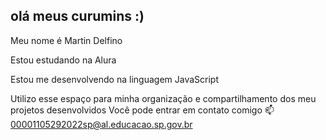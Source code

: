 ## olá meus curumins :)
Meu nome é Martin Delfino

Estou estudando na Alura

Estou me desenvolvendo na linguagem JavaScript

Utilizo esse espaço para minha organização e compartilhamento dos meu projetos desenvolvidos
Você pode entrar em contato comigo 📫
00001105292022sp@al.educacao.sp.gov.br



